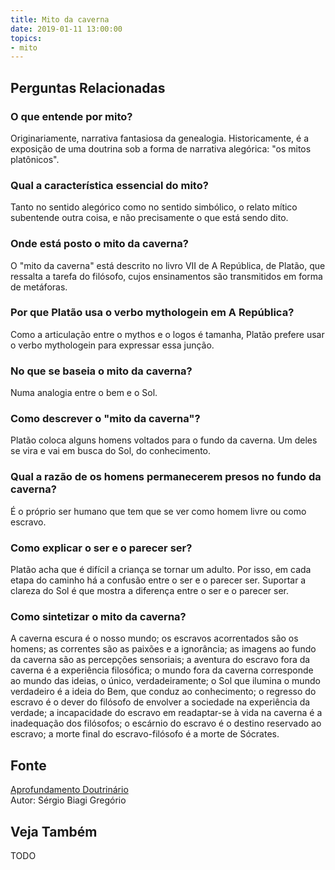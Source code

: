 ```yaml
---
title: Mito da caverna
date: 2019-01-11 13:00:00
topics: 
- mito 
---
```




## Perguntas Relacionadas

### O que entende por mito?
Originariamente, narrativa fantasiosa da genealogia. Historicamente, é a
exposição de uma doutrina sob a forma de narrativa alegórica: "os mitos
platônicos".

### Qual a característica essencial do mito?
Tanto no sentido alegórico como no sentido simbólico, o relato mítico
subentende outra coisa, e não precisamente o que está sendo dito.

### Onde está posto o mito da caverna?
O "mito da caverna" está descrito no livro VII de A República, de
Platão, que ressalta a tarefa do filósofo, cujos ensinamentos são
transmitidos em forma de metáforas.

### Por que Platão usa o verbo mythologein em A República?
Como a articulação entre o mythos e o logos é tamanha, Platão
prefere usar o verbo mythologein para expressar essa junção.

### No que se baseia o mito da caverna?
Numa analogia entre o bem e o Sol.

### Como descrever o "mito da caverna"?
Platão coloca alguns homens voltados para o fundo da caverna. Um deles
se vira e vai em busca do Sol, do conhecimento.

### Qual a razão de os homens permanecerem presos no fundo da caverna?
É o próprio ser humano que tem que se ver como homem livre ou como
escravo.

### Como explicar o ser e o parecer ser?
Platão acha que é difícil a criança se tornar um adulto. Por isso, em
cada etapa do caminho há a confusão entre o ser e o parecer ser.
Suportar a clareza do Sol é que mostra a diferença entre o ser e o
parecer ser.

### Como sintetizar o mito da caverna?
A caverna escura é o nosso mundo; os escravos acorrentados são os
homens; as correntes são as paixões e a ignorância; as imagens ao fundo
da caverna são as percepções sensoriais; a aventura do escravo fora da
caverna é a experiência filosófica; o mundo fora da caverna corresponde
ao mundo das ideias, o único, verdadeiramente; o Sol que ilumina o mundo
verdadeiro é a ideia do Bem, que conduz ao conhecimento; o regresso do
escravo é o dever do filósofo de envolver a sociedade na experiência da
verdade; a incapacidade do escravo em readaptar-se à vida na caverna é a
inadequação dos filósofos; o escárnio do escravo é o destino reservado
ao escravo; a morte final do escravo-filósofo é a morte de Sócrates.


## Fonte
[Aprofundamento Doutrinário](https://sites.google.com/view/aprofundamentodoutrinario/mito-da-caverna)  
Autor: Sérgio Biagi Gregório

## Veja Também
TODO


